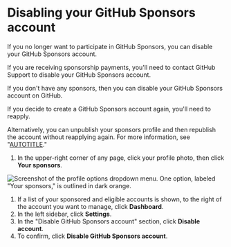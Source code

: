 # Disabling your GitHub Sponsors account

If you no longer want to participate in GitHub Sponsors, you can disable your GitHub Sponsors account.

If you are receiving sponsorship payments, you'll need to contact GitHub Support to disable your GitHub Sponsors account.

If you don't have any sponsors, then you can disable your GitHub Sponsors account on GitHub.

If you decide to create a GitHub Sponsors account again, you'll need to reapply.

Alternatively, you can unpublish your sponsors profile and then republish the account without reapplying again. For more information, see "[AUTOTITLE](/sponsors/receiving-sponsorships-through-github-sponsors/unpublishing-your-github-sponsors-profile)."

1. In the upper-right corner of any page, click your profile photo, then click **Your sponsors**.

  ![Screenshot of the profile options dropdown menu. One option, labeled "Your sponsors," is outlined in dark orange.](/assets/images/help/sponsors/access-github-sponsors-dashboard.png)

1. If a list of your sponsored and eligible accounts is shown, to the right of the account you want to manage, click **Dashboard**.
1. In the left sidebar, click **Settings**.
1. In the "Disable GitHub Sponsors account" section, click **Disable account**.
1. To confirm, click **Disable GitHub Sponsors account**.
